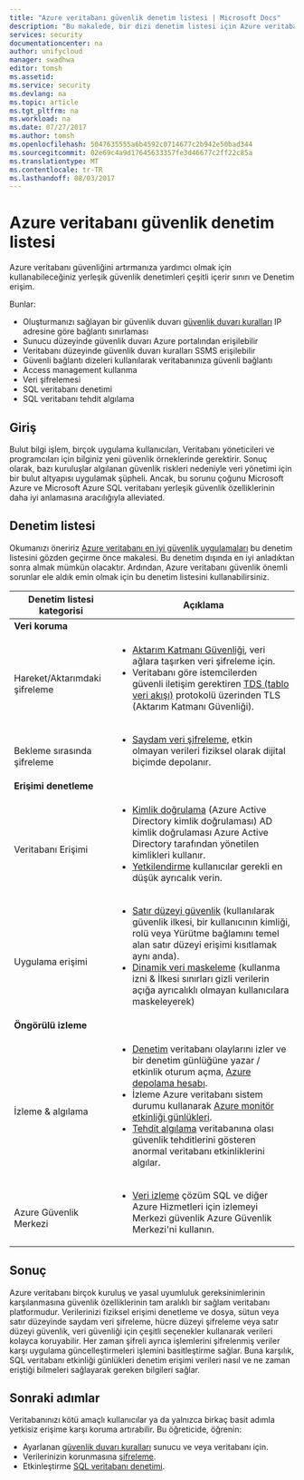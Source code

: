 ```yaml
---
title: "Azure veritabanı güvenlik denetim listesi | Microsoft Docs"
description: "Bu makalede, bir dizi denetim listesi için Azure veritabanı güvenlik sağlar."
services: security
documentationcenter: na
author: unifycloud
manager: swadhwa
editor: tomsh
ms.assetid: 
ms.service: security
ms.devlang: na
ms.topic: article
ms.tgt_pltfrm: na
ms.workload: na
ms.date: 07/27/2017
ms.author: tomsh
ms.openlocfilehash: 5047635555a6b4592c0714677c2b942e50bad344
ms.sourcegitcommit: 02e69c4a9d17645633357fe3d46677c2ff22c85a
ms.translationtype: MT
ms.contentlocale: tr-TR
ms.lasthandoff: 08/03/2017
---
```

# <a name="azure-database-security-checklist"></a>Azure veritabanı güvenlik denetim listesi

Azure veritabanı güvenliğini artırmanıza yardımcı olmak için kullanabileceğiniz yerleşik güvenlik denetimleri çeşitli içerir sınırı ve Denetim erişim.

Bunlar:

-   Oluşturmanızı sağlayan bir güvenlik duvarı [güvenlik duvarı kuralları](https://docs.microsoft.com/en-us/azure/sql-database/sql-database-firewall-configure) IP adresine göre bağlantı sınırlaması
-   Sunucu düzeyinde güvenlik duvarı Azure portalından erişilebilir
-   Veritabanı düzeyinde güvenlik duvarı kuralları SSMS erişilebilir
-   Güvenli bağlantı dizeleri kullanılarak veritabanınıza güvenli bağlantı
-   Access management kullanma
-   Veri şifrelemesi
-   SQL veritabanı denetimi
-   SQL veritabanı tehdit algılama

## <a name="introduction"></a>Giriş
Bulut bilgi işlem, birçok uygulama kullanıcıları, Veritabanı yöneticileri ve programcıları için bilginiz yeni güvenlik örneklerinde gerektirir. Sonuç olarak, bazı kuruluşlar algılanan güvenlik riskleri nedeniyle veri yönetimi için bir bulut altyapısı uygulamak şüpheli. Ancak, bu sorunu çoğunu Microsoft Azure ve Microsoft Azure SQL veritabanı yerleşik güvenlik özelliklerinin daha iyi anlamasına aracılığıyla alleviated.

## <a name="checklist"></a>Denetim listesi
Okumanızı öneririz [Azure veritabanı en iyi güvenlik uygulamaları](https://docs.microsoft.com/en-us/azure/security/azure-database-security-best-practices) bu denetim listesini gözden geçirme önce makalesi. Bu denetim dışında en iyi anladıktan sonra almak mümkün olacaktır. Ardından, Azure veritabanı güvenlik önemli sorunlar ele aldık emin olmak için bu denetim listesini kullanabilirsiniz.


|Denetim listesi kategorisi| Açıklama|
| ------------ | -------- |
|**Veri koruma**||
| <br> Hareket/Aktarımdaki şifreleme| <ul><li>[Aktarım Katmanı Güvenliği](https://docs.microsoft.com/en-us/windows-server/security/tls/transport-layer-security-protocol), veri ağlara taşırken veri şifreleme için.</li><li>Veritabanı göre istemcilerden güvenli iletişim gerektiren [TDS (tablo veri akışı)](https://msdn.microsoft.com/en-in/library/dd357628.aspx) protokolü üzerinden TLS (Aktarım Katmanı Güvenliği).</li></ul> |
|<br>Bekleme sırasında şifreleme| <ul><li>[Saydam veri şifreleme](http://go.microsoft.com/fwlink/?LinkId=526242), etkin olmayan verileri fiziksel olarak dijital biçimde depolanır.</li></ul>|
|**Erişimi denetleme**||  
|<br> Veritabanı Erişimi | <ul><li>[Kimlik doğrulama](https://docs.microsoft.com/en-us/azure/sql-database/sql-database-control-access) (Azure Active Directory kimlik doğrulaması) AD kimlik doğrulaması Azure Active Directory tarafından yönetilen kimlikleri kullanır.</li><li>[Yetkilendirme](https://docs.microsoft.com/en-us/azure/sql-database/sql-database-control-access) kullanıcılar gerekli en düşük ayrıcalık verin.</li></ul> |
|<br>Uygulama erişimi| <ul><li>[Satır düzeyi güvenlik](https://msdn.microsoft.com/library/dn765131) (kullanılarak güvenlik ilkesi, bir kullanıcının kimliği, rolü veya Yürütme bağlamını temel alan satır düzeyi erişimi kısıtlamak aynı anda).</li><li>[Dinamik veri maskeleme](https://docs.microsoft.com/en-us/azure/sql-database/sql-database-dynamic-data-masking-get-started) (kullanma izni & İlkesi sınırları gizli verilerin açığa ayrıcalıklı olmayan kullanıcılara maskeleyerek)</li></ul>|
|**Öngörülü izleme**||  
| <br>İzleme & algılama| <ul><li>[Denetim](https://docs.microsoft.com/en-us/azure/sql-database/sql-database-auditing) veritabanı olaylarını izler ve bir denetim günlüğüne yazar / etkinlik oturum açma, [Azure depolama hesabı](https://docs.microsoft.com/en-us/azure/storage/storage-create-storage-account).</li><li>İzleme Azure veritabanı sistem durumu kullanarak [Azure monitör etkinliği günlükleri](https://docs.microsoft.com/en-us/azure/monitoring-and-diagnostics/monitoring-overview-activity-logs).</li><li>[Tehdit algılama](https://docs.microsoft.com/en-us/azure/sql-database/sql-database-threat-detection) veritabanına olası güvenlik tehditlerini gösteren anormal veritabanı etkinliklerini algılar. </li></ul> |
|<br>Azure Güvenlik Merkezi| <ul><li>[Veri izleme](https://docs.microsoft.com/en-us/azure/security-center/security-center-enable-auditing-on-sql-databases) çözüm SQL ve diğer Azure Hizmetleri için izlemeyi Merkezi güvenlik Azure Güvenlik Merkezi'ni kullanın.</li></ul>|     

## <a name="conclusion"></a>Sonuç
Azure veritabanı birçok kuruluş ve yasal uyumluluk gereksinimlerinin karşılanmasına güvenlik özelliklerinin tam aralıklı bir sağlam veritabanı platformudur. Verilerinizi fiziksel erişimi denetleme ve dosya, sütun veya satır düzeyinde saydam veri şifreleme, hücre düzeyi şifreleme veya satır düzeyi güvenlik, veri güvenliği için çeşitli seçenekler kullanarak verileri kolayca koruyabilir. Her zaman şifreli ayrıca işlemlerini şifrelenmiş veriler karşı uygulama güncelleştirmeleri işlemini basitleştirme sağlar. Buna karşılık, SQL veritabanı etkinliği günlükleri denetim erişimi verileri nasıl ve ne zaman eriştiği bilmeleri sağlayarak gereken bilgileri sağlar.

## <a name="next-steps"></a>Sonraki adımlar
Veritabanınızı kötü amaçlı kullanıcılar ya da yalnızca birkaç basit adımla yetkisiz erişime karşı koruma artırabilir. Bu öğreticide, öğrenin:

- Ayarlanan [güvenlik duvarı kuralları](https://docs.microsoft.com/en-us/azure/sql-database/sql-database-firewall-configure) sunucu ve veya veritabanı için.
- Verilerinizin korunmasına [şifreleme](https://docs.microsoft.com/en-us/sql/relational-databases/security/encryption/sql-server-encryption).
- Etkinleştirme [SQL veritabanı denetimi](https://docs.microsoft.com/en-us/azure/sql-database/sql-database-auditing).

